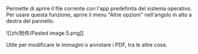 Permette di aprire il file corrente con l'app predefinita del sistema operativo. Per usare questa funzione, aprire il menu "Altre opzioni" nell'angolo in alto a destra del pannello.

![[zh/附件/Pasted image 5.png]]

Utile per modificare le immagini o annotare i PDF, tra le altre cose.